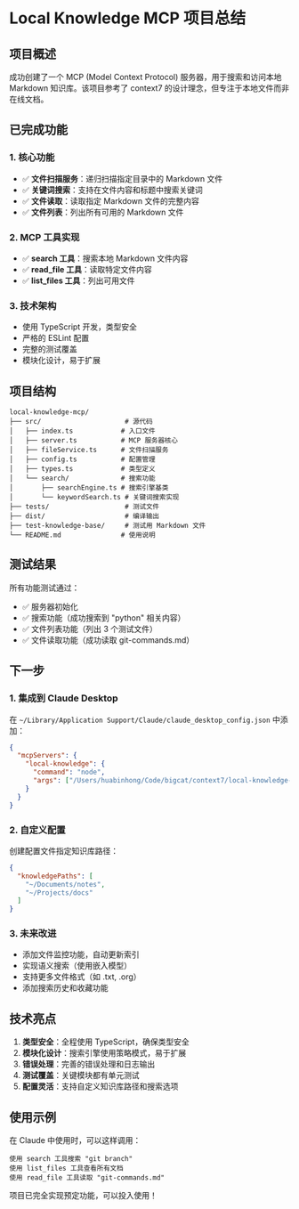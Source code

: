 # Local Knowledge MCP 项目总结

## 项目概述

成功创建了一个 MCP (Model Context Protocol) 服务器，用于搜索和访问本地 Markdown 知识库。该项目参考了 context7 的设计理念，但专注于本地文件而非在线文档。

## 已完成功能

### 1. 核心功能
- ✅ **文件扫描服务**：递归扫描指定目录中的 Markdown 文件
- ✅ **关键词搜索**：支持在文件内容和标题中搜索关键词
- ✅ **文件读取**：读取指定 Markdown 文件的完整内容
- ✅ **文件列表**：列出所有可用的 Markdown 文件

### 2. MCP 工具实现
- ✅ **search 工具**：搜索本地 Markdown 文件内容
- ✅ **read_file 工具**：读取特定文件内容
- ✅ **list_files 工具**：列出可用文件

### 3. 技术架构
- 使用 TypeScript 开发，类型安全
- 严格的 ESLint 配置
- 完整的测试覆盖
- 模块化设计，易于扩展

## 项目结构

```
local-knowledge-mcp/
├── src/                     # 源代码
│   ├── index.ts            # 入口文件
│   ├── server.ts           # MCP 服务器核心
│   ├── fileService.ts      # 文件扫描服务
│   ├── config.ts           # 配置管理
│   ├── types.ts            # 类型定义
│   └── search/             # 搜索功能
│       ├── searchEngine.ts # 搜索引擎基类
│       └── keywordSearch.ts # 关键词搜索实现
├── tests/                   # 测试文件
├── dist/                    # 编译输出
├── test-knowledge-base/     # 测试用 Markdown 文件
└── README.md               # 使用说明
```

## 测试结果

所有功能测试通过：
- ✅ 服务器初始化
- ✅ 搜索功能（成功搜索到 "python" 相关内容）
- ✅ 文件列表功能（列出 3 个测试文件）
- ✅ 文件读取功能（成功读取 git-commands.md）

## 下一步

### 1. 集成到 Claude Desktop
在 `~/Library/Application Support/Claude/claude_desktop_config.json` 中添加：

```json
{
  "mcpServers": {
    "local-knowledge": {
      "command": "node",
      "args": ["/Users/huabinhong/Code/bigcat/context7/local-knowledge-mcp/dist/index.js"]
    }
  }
}
```

### 2. 自定义配置
创建配置文件指定知识库路径：

```json
{
  "knowledgePaths": [
    "~/Documents/notes",
    "~/Projects/docs"
  ]
}
```

### 3. 未来改进
- 添加文件监控功能，自动更新索引
- 实现语义搜索（使用嵌入模型）
- 支持更多文件格式（如 .txt, .org）
- 添加搜索历史和收藏功能

## 技术亮点

1. **类型安全**：全程使用 TypeScript，确保类型安全
2. **模块化设计**：搜索引擎使用策略模式，易于扩展
3. **错误处理**：完善的错误处理和日志输出
4. **测试覆盖**：关键模块都有单元测试
5. **配置灵活**：支持自定义知识库路径和搜索选项

## 使用示例

在 Claude 中使用时，可以这样调用：

```
使用 search 工具搜索 "git branch"
使用 list_files 工具查看所有文档
使用 read_file 工具读取 "git-commands.md"
```

项目已完全实现预定功能，可以投入使用！